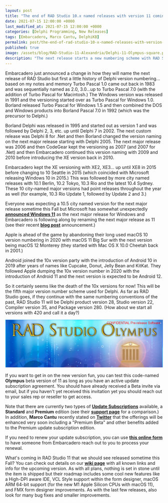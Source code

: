 ```yaml
---
layout: post
title: "The end of RAD Studio 10.x named releases with version 11 coming soon"
date: 2021-07-15 12:00:00 +0000
last_modified_at: 2021-07-15 12:00:00 +0000
categories: [Delphi Programming, New Releases]
tags: [Embarcadero, Marco Cantu, DelphiKB]
permalink: post/the-end-of-rad-studio-10-x-named-releases-with-version-11-coming-soon
published: true
image: /assets/blog/RAD-Studio-11-Alexandria/Delphi-11-Olympus-square.png
description: "The next release starts a new numbering scheme with RAD Studio 11."
---
```

Embarcadero just announced a change in how they will name the next release of RAD Studio but first a little history of Delphi version numbering... based on my notes and memory Turbo Pascal 1.0 came out back in 1983 and was sequentially named as 2.0, 3.0...up to Turbo Pascal 7.0 (with the addition of Turbo Pascal for Macintosh.) The Windows version was released in 1991 and the versioning started over as Turbo Pascal for Windows 1.0. Borland released Turbo Pascal for Windows 1.5 and then combined the DOS and Windows products into Borland Pascal 7.0 in 1992 (which was the precursor to Delphi.)

Borland Delphi was released in 1995 and started out as version 1 and was followed by Delphi 2, 3, etc. up until Delphi 7 in 2002. The next custom release was Delphi 8 for .Net and then Borland changed the version naming on the next major release starting with Delphi 2005. The next major release was 2006 and then CodeGear kept the versioning as 2007 (and 2007 for .Net) and then Embarcadero continued this version naming with 2009 and 2010 before introducing the XE version back in 2010.

Embarcadero kept the XE versioning with XE2, XE3... up until XE8 in 2015 before changing to 10 Seattle in 2015 (which coincided with Microsoft releasing Windows 10 in 2015.) This was followed by more city named releases with 10.1 Berlin, 10.2 Tokyo, 10.3 Rio and the latest 10.4 Sydney. These 10 city-named major versions had point releases throughout the year as well (for example, 10.3 Rio Update 1, followed by Update 2 and 3.)

Everyone was expecting a 10.5 city named version for the next major release sometime this Fall but Microsoft has somewhat unexpectedly [**announced Windows 11**](https://blogs.windows.com/windowsexperience/2021/06/24/introducing-windows-11/) as the next major release for Windows and Embarcadero is following along by renaming the next major release as 11 (see their recent [**blog post**](https://blogs.embarcadero.com/rad-studio-11-is-coming-new-version-announcement-and-beta-invite-for-update-subscription-customers/) announcement.)

Apple is ahead of the game by abandoning their long used macOS 10 version numbering in 2020 with macOS 11 Big Sur with the next version being macOS 12 Monterey (they started with Mac OS X 10.0 Cheetah back in 2001.)

Android joined the 10x version party with the introduction of Android 10 in 2019 after years of names like Cupcake, Donut, Jelly Bean and KitKat. They followed Apple dumping the 10x version number in 2020 with the introduction of Android 11 and the next version is expected to be Android 12.

So it certainly seems like the death of the 10x versions for now! This will be the fifth major version number scheme used for Delphi. As far as RAD Studio goes, if they continue with the same numbering conventions of the past, RAD Studio 11 will be Delphi product version 28, Studio version 22, Compiler version 35, and Package version 280. (How about we start all versions with 420 and call it a day?)

![RAD Studio 11, Code Named Olympus](/assets/blog/RAD-Studio-11-Alexandria/Delphi-11-Olympus-BetaVersion.png)

If you want to get in on the new version fun, you can test this code-named **Olympus** beta version of 11 as long as you have an active update subscription agreement. You should have already received a Beta invite via email, but if you haven't yet received this invitation yet you should reach out to your sales rep or reseller to get access.

Note that there are currently two types of [**Update Subscriptions**](https://www.embarcadero.com/update-subscription) available, a **Standard** and **Premium** edition (see their [**support page**](https://www.embarcadero.com/Support/) for a comparison.) In addition, **Marco Cantu** recently stated on [**Twitter**](https://twitter.com/marcocantu/status/1415235917485387776) that the offerings will be enhanced very soon including a "Premium Beta" and other benefits added to the Premium update subscription edition.

If you need to renew your update subscription, you can use [**this online form**](https://www.embarcadero.com/update-subscription/renewal) to have someone from Embarcadero reach out to you to process your renewal.

What's coming in RAD Studio 11 that we should see released sometime this Fall? You can check out details on our [**wiki page**](https://github.com/ideasawakened/DelphiKB/wiki/Future-Releases-for-RAD-Studio-and-Delphi) with all known links and info for the upcoming version. As with all plans, nothing is set in stone until the item is shipped but their roadmap includes some cool new features like a High-DPI aware IDE, VCL Style support within the form designer, macOS ARM 64-bit support (for the new M1 Apple Silicon CPUs with macOS 11), and FMX form designer improvements. As with the last few releases, also look for many bug fixes and smaller improvements.
